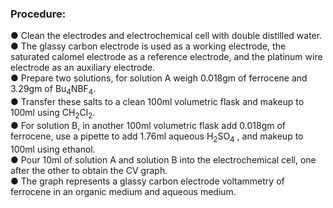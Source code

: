 ### Procedure:


●	Clean the electrodes and electrochemical cell with double distilled water.
<br>
●	The glassy carbon electrode is used as a working electrode, the saturated calomel electrode as a reference electrode, and the platinum wire electrode as an auxiliary electrode.
<br>
●	Prepare two solutions, for solution A weigh 0.018gm of ferrocene and 3.29gm of Bu<sub>4</sub>NBF<sub>4</sub>.
<br>
●	Transfer these salts to a clean 100ml volumetric flask and makeup to 100ml using CH<sub>2</sub>Cl<sub>2</sub>. 
<br>
●	For solution B, in another 100ml volumetric flask add 0.018gm of ferrocene, use a pipette to add 1.76ml aqueous H<sub>2</sub>SO<sub>4</sub> , and makeup to 100ml using ethanol.
<br>
●	Pour 10ml of solution A and solution B into the electrochemical cell, one after the other to obtain the CV graph.
<br>
●	The graph represents a glassy carbon electrode voltammetry of ferrocene in an organic medium and aqueous medium.
<br>

